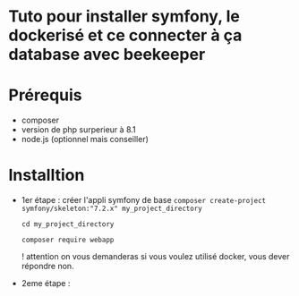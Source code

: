 # Tuto pour installer symfony, le dockerisé et ce connecter à ça database avec beekeeper

# Prérequis
  - composer
  - version de php surperieur à 8.1
  - node.js (optionnel mais conseiller)

# Installtion

  - 1er étape : créer l'appli symfony de base
    ```composer create-project symfony/skeleton:"7.2.x" my_project_directory```

    ```cd my_project_directory```

    ```composer require webapp```

    ! attention on vous demanderas si vous voulez utilisé docker, vous dever répondre non.

  - 2eme étape : 
